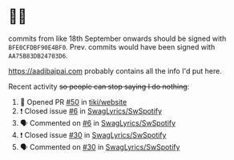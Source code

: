 # 👋🏻
<!--
**aadibajpai/aadibajpai** is a ✨ _special_ ✨ repository because its `README.md` (this file) appears on your GitHub profile.
-->
commits from like 18th September onwards should be signed with `BFE0CFDBF90E4BF0`. Prev. commits would have been signed with `AA75B83DB24703D6`.

https://aadibajpai.com probably contains all the info I'd put here.

Recent activity ~~so people can stop saying I do nothing~~:
<!--START_SECTION:activity-->
1. 💪 Opened PR [#50](https://github.com/tiki/website/pull/50) in [tiki/website](https://github.com/tiki/website)
2. ❗️ Closed issue [#6](https://github.com/SwagLyrics/SwSpotify/issues/6) in [SwagLyrics/SwSpotify](https://github.com/SwagLyrics/SwSpotify)
3. 🗣 Commented on [#6](https://github.com/SwagLyrics/SwSpotify/issues/6) in [SwagLyrics/SwSpotify](https://github.com/SwagLyrics/SwSpotify)
4. ❗️ Closed issue [#30](https://github.com/SwagLyrics/SwSpotify/issues/30) in [SwagLyrics/SwSpotify](https://github.com/SwagLyrics/SwSpotify)
5. 🗣 Commented on [#30](https://github.com/SwagLyrics/SwSpotify/issues/30) in [SwagLyrics/SwSpotify](https://github.com/SwagLyrics/SwSpotify)
<!--END_SECTION:activity-->
